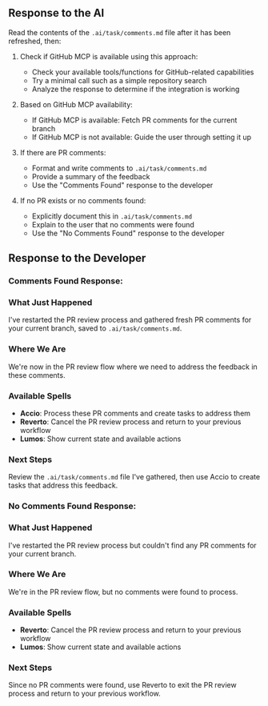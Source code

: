 ## Response to the AI

Read the contents of the `.ai/task/comments.md` file after it has been refreshed, then:

1. Check if GitHub MCP is available using this approach:
   - Check your available tools/functions for GitHub-related capabilities
   - Try a minimal call such as a simple repository search
   - Analyze the response to determine if the integration is working

2. Based on GitHub MCP availability:
   - If GitHub MCP is available: Fetch PR comments for the current branch
   - If GitHub MCP is not available: Guide the user through setting it up

3. If there are PR comments:
   - Format and write comments to `.ai/task/comments.md`
   - Provide a summary of the feedback
   - Use the "Comments Found" response to the developer

4. If no PR exists or no comments found:
   - Explicitly document this in `.ai/task/comments.md`
   - Explain to the user that no comments were found
   - Use the "No Comments Found" response to the developer

## Response to the Developer

### Comments Found Response:

### What Just Happened

I've restarted the PR review process and gathered fresh PR comments for your current branch, saved to `.ai/task/comments.md`.

### Where We Are

We're now in the PR review flow where we need to address the feedback in these comments.

### Available Spells

- **Accio**: Process these PR comments and create tasks to address them
- **Reverto**: Cancel the PR review process and return to your previous workflow
- **Lumos**: Show current state and available actions

### Next Steps

Review the `.ai/task/comments.md` file I've gathered, then use Accio to create tasks that address this feedback.

### No Comments Found Response:

### What Just Happened

I've restarted the PR review process but couldn't find any PR comments for your current branch.

### Where We Are

We're in the PR review flow, but no comments were found to process.

### Available Spells

- **Reverto**: Cancel the PR review process and return to your previous workflow
- **Lumos**: Show current state and available actions

### Next Steps

Since no PR comments were found, use Reverto to exit the PR review process and return to your previous workflow.
